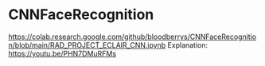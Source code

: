 # CNNFaceRecognition

https://colab.research.google.com/github/bloodberrys/CNNFaceRecognition/blob/main/RAD_PROJECT_ECLAIR_CNN.ipynb
Explanation:
https://youtu.be/PHN7DMuRFMs
